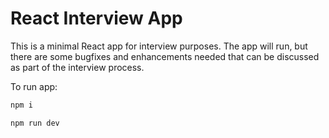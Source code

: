 # React Interview App

This is a minimal React app for interview purposes. The app will run, but there are some bugfixes and enhancements needed that can be discussed as part of the interview process.

To run app:

```sh
npm i
```

```sh
npm run dev
```
